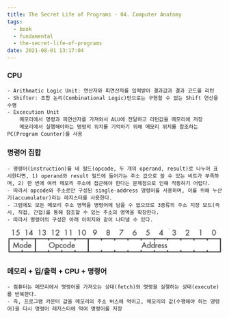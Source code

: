 ```yaml
---
title: The Secret Life of Programs - 04. Computer Anatomy
tags:
  - book
  - fundamental
  - the-secret-life-of-programs
date: 2021-08-01 13:17:04
---
```


### CPU
    - Arithmatic Logic Unit: 연산자와 피연산자를 입력받아 결과값과 결과 코드를 리턴
    - Shifter: 조합 논리(Combinational Logic)만으로는 구현할 수 없는 Shift 연산을 수행
    - Excecution Unit
        메모리에서 명령과 피연산자를 가져와서 ALU에 전달하고 리턴값을 메모리에 저장
        메모리에서 실행해야하는 명령의 위치를 기억하기 위해 메모리 위치를 참조하는 PC(Program Counter)를 사용
### 명령어 집합
    - 명령어(instruction)를 네 필드(opcode, 두 개의 operand, result)로 나누어 표시한다면, 1) operand와 result 필드에 들어가는 주소 값으로 쓸 수 있는 비트가 부족하며, 2) 한 번에 여러 메모리 주소에 접근해야 한다는 문제점으로 인해 작동하기 어렵다.
    - 따라서 opcode와 주소로만 구성된 single-address 명령어를 사용하며, 이를 위해 누산기(accumulator)라는 레지스터를 사용한다.
    - 그럼에도 모든 메모리 주소 영역을 명령어에 담을 수 없으므로 3종류의 주소 지정 모드(즉시, 직접, 간접)를 통해 참조할 수 있는 주소의 영역을 확장한다.
    - 따라서 명령어의 구성은 아래 이미지와 같이 나타낼 수 있다.
![](/images/instruction_set.png)
### 메모리 + 입/출력 + CPU + 명령어
    - 컴퓨터는 메모리에서 명령어를 가져오는 상태(fetch)와 명령을 실행하는 상태(execute)를 반복한다.
    - 즉, 프로그램 카운터 값을 메모리의 주소 버스에 먹이고, 메모리의 값(수행해야 하는 명령어)을 다시 명령어 레지스터에 먹여 명령어를 저장